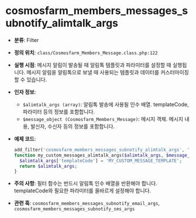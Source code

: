 # cosmosfarm_members_messages_subnotify_alimtalk_args

- **분류**: Filter
- **정의 위치**: `class/Cosmosfarm_Members_Message.class.php:122`
- **실행 시점**: 메시지 알림이 발송될 때 알림톡 템플릿과 파라미터를 설정할 때 실행됩니다. 메시지 알림을 알림톡으로 보낼 때 사용되는 템플릿과 데이터를 커스터마이징할 수 있습니다.
- **인자 정보**:
  - `$alimtalk_args (array)`: 알림톡 발송에 사용될 인수 배열. templateCode, 파라미터 등의 정보를 포함합니다.
  - `$message_object (Cosmosfarm_Members_Message)`: 메시지 객체. 메시지 내용, 발신자, 수신자 등의 정보를 포함합니다.
- **예제 코드**:

  ```php
  add_filter('cosmosfarm_members_messages_subnotify_alimtalk_args', 'my_custom_messages_alimtalk_args', 10, 2);
  function my_custom_messages_alimtalk_args($alimtalk_args, $message_object) {
    $alimtalk_args['templateCode'] = 'MY_CUSTOM_MESSAGE_TEMPLATE';
    return $alimtalk_args;
  }
  ```

- **주의 사항**: 필터 함수는 반드시 알림톡 인수 배열을 반환해야 합니다. templateCode와 필요한 파라미터를 올바르게 설정해야 합니다.
- **관련 훅**: `cosmosfarm_members_messages_subnotify_email_args`, `cosmosfarm_members_messages_subnotify_sms_args`
